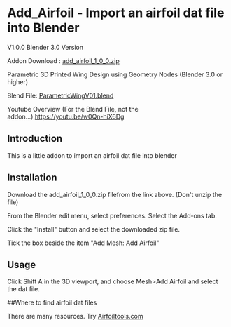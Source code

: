 # Add_Airfoil - Import an airfoil dat file into Blender
   
V1.0.0 Blender 3.0 Version

Addon Download : [add_airfoil_1_0_0.zip](https://github.com/nerk987/add_airfoil/releases/download/v1.0.0/add_airfoil_1_0_0.zip) 

Parametric 3D Printed Wing Design using Geometry Nodes (Blender 3.0 or higher)

Blend File: [ParametricWingV01.blend](https://github.com/nerk987/add_airfoil/releases/download/v1.0.0/ParametricWingV01.blend) 

Youtube Overview (For the Blend File, not the addon...):https://youtu.be/w0Qn-hiX6Dg

## Introduction
This is a little addon to import an airfoil dat file into blender

## Installation
Download the add_airfoil_1_0_0.zip filefrom the link above. (Don't unzip the file)

From the Blender edit menu, select preferences. Select the Add-ons tab.

Click the "Install" button and select the downloaded zip file.

Tick the box beside the item "Add Mesh: Add Airfoil"

## Usage

Click Shift A in the 3D viewport, and choose Mesh>Add Airfoil and select the dat file.

##Where to find airfoil dat files

There are many resources. Try [Airfoiltools.com](http://www.airfoiltools.com)








 